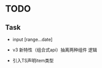 <!--
 * @Date: 2022-07-23 22:55:46
 * @LastEditors: Mr.qin
 * @LastEditTime: 2022-07-25 14:12:08
 * @Description: 项目描述
-->
# TODO

## Task

- input
  [range...date]


- v3 新特性（组合式api）抽离两种组件 逻辑

- 引入TS声明item类型
